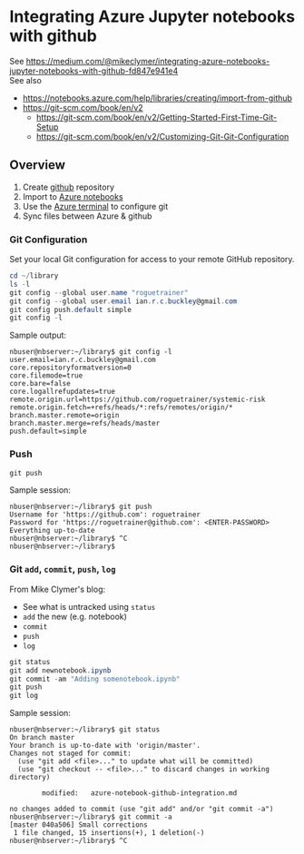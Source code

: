 # Integrating Azure Jupyter notebooks with github  
See https://medium.com/@mikeclymer/integrating-azure-notebooks-jupyter-notebooks-with-github-fd847e941e4  
See also
* https://notebooks.azure.com/help/libraries/creating/import-from-github  
* https://git-scm.com/book/en/v2   
  * https://git-scm.com/book/en/v2/Getting-Started-First-Time-Git-Setup  
  * https://git-scm.com/book/en/v2/Customizing-Git-Git-Configuration  

## Overview
1. Create [github](https://github.com/) repository
2. Import to [Azure notebooks](https://notebooks.azure.com)
3. Use the [Azure terminal](https://notebooks.azure.com/help/libraries/terminal) to configure git
4. Sync files between Azure & github


### Git Configuration 
Set your local Git configuration for access to your remote GitHub repository.
```PowerShell
cd ~/library  
ls -l
git config --global user.name "roguetrainer"  
git config --global user.email ian.r.c.buckley@gmail.com 
git config push.default simple
git config -l  
```
Sample output:
```
nbuser@nbserver:~/library$ git config -l
user.email=ian.r.c.buckley@gmail.com
core.repositoryformatversion=0
core.filemode=true
core.bare=false
core.logallrefupdates=true
remote.origin.url=https://github.com/roguetrainer/systemic-risk
remote.origin.fetch=+refs/heads/*:refs/remotes/origin/*
branch.master.remote=origin
branch.master.merge=refs/heads/master
push.default=simple
```
### Push
```PowerShell
git push
``` 
Sample session:
```
nbuser@nbserver:~/library$ git push
Username for 'https://github.com': roguetrainer
Password for 'https://roguetrainer@github.com': <ENTER-PASSWORD>
Everything up-to-date
nbuser@nbserver:~/library$ ^C
nbuser@nbserver:~/library$
```

### Git `add`, `commit`, `push`, `log`
From Mike Clymer's blog:
* See what is untracked using `status`
* `add` the new (e.g. notebook)  
* `commit`
* `push`
* `log`
```PowerShell
git status
git add newnotebook.ipynb
git commit -am "Adding somenotebook.ipynb"
git push
git log
```
Sample session:
```
nbuser@nbserver:~/library$ git status
On branch master
Your branch is up-to-date with 'origin/master'.
Changes not staged for commit:
  (use "git add <file>..." to update what will be committed)
  (use "git checkout -- <file>..." to discard changes in working directory)

        modified:   azure-notebook-github-integration.md

no changes added to commit (use "git add" and/or "git commit -a")
nbuser@nbserver:~/library$ git commit -a
[master 040a506] Small corrections
 1 file changed, 15 insertions(+), 1 deletion(-)
nbuser@nbserver:~/library$ ^C

```
